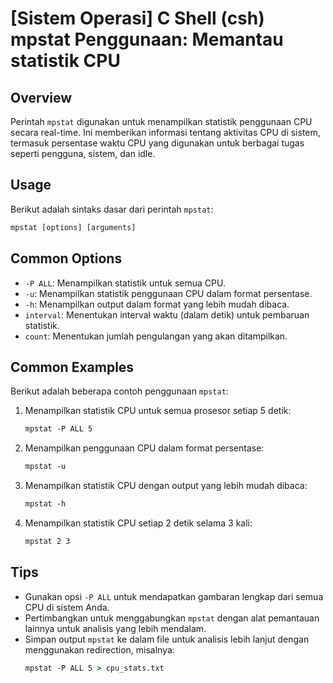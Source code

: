 # [Sistem Operasi] C Shell (csh) mpstat Penggunaan: Memantau statistik CPU

## Overview
Perintah `mpstat` digunakan untuk menampilkan statistik penggunaan CPU secara real-time. Ini memberikan informasi tentang aktivitas CPU di sistem, termasuk persentase waktu CPU yang digunakan untuk berbagai tugas seperti pengguna, sistem, dan idle.

## Usage
Berikut adalah sintaks dasar dari perintah `mpstat`:

```csh
mpstat [options] [arguments]
```

## Common Options
- `-P ALL`: Menampilkan statistik untuk semua CPU.
- `-u`: Menampilkan statistik penggunaan CPU dalam format persentase.
- `-h`: Menampilkan output dalam format yang lebih mudah dibaca.
- `interval`: Menentukan interval waktu (dalam detik) untuk pembaruan statistik.
- `count`: Menentukan jumlah pengulangan yang akan ditampilkan.

## Common Examples
Berikut adalah beberapa contoh penggunaan `mpstat`:

1. Menampilkan statistik CPU untuk semua prosesor setiap 5 detik:
   ```csh
   mpstat -P ALL 5
   ```

2. Menampilkan penggunaan CPU dalam format persentase:
   ```csh
   mpstat -u
   ```

3. Menampilkan statistik CPU dengan output yang lebih mudah dibaca:
   ```csh
   mpstat -h
   ```

4. Menampilkan statistik CPU setiap 2 detik selama 3 kali:
   ```csh
   mpstat 2 3
   ```

## Tips
- Gunakan opsi `-P ALL` untuk mendapatkan gambaran lengkap dari semua CPU di sistem Anda.
- Pertimbangkan untuk menggabungkan `mpstat` dengan alat pemantauan lainnya untuk analisis yang lebih mendalam.
- Simpan output `mpstat` ke dalam file untuk analisis lebih lanjut dengan menggunakan redirection, misalnya:
  ```csh
  mpstat -P ALL 5 > cpu_stats.txt
  ```